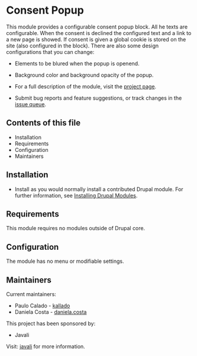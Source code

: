 # Consent Popup

This module provides a configurable consent popup block.
All he texts are configurable.
When the consent is declined the configured text and a link to a new page is
showed.
If consent is given a global cookie is stored on the site (also configured in the block).
There are also some design configurations that you can change:

- Elements to be blured when the popup is openend.

- Background color and background opacity of the popup.

- For a full description of the module, visit the
[project page](https://www.drupal.org/project/auto_node_translate).

- Submit bug reports and feature suggestions, or track changes in the
[issue queue](https://www.drupal.org/project/issues/auto_node_translate).


## Contents of this file

- Installation
- Requirements
- Configuration
- Maintainers


## Installation

- Install as you would normally install a contributed Drupal module. For further
information, see
[Installing Drupal Modules](https://www.drupal.org/docs/extending-drupal/installing-drupal-modules).


## Requirements

This module requires no modules outside of Drupal core.


## Configuration

The module has no menu or modifiable settings.


## Maintainers

Current maintainers:

- Paulo Calado - [kallado](https://www.drupal.org/u/kallado)
- Daniela Costa - [daniela.costa](https://www.drupal.org/u/danielacosta)

This project has been sponsored by:

- Javali

Visit: [javali](https://www.javali.pt) for more information.
